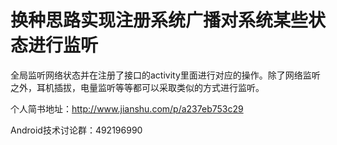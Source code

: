 # 换种思路实现注册系统广播对系统某些状态进行监听
全局监听网络状态并在注册了接口的activity里面进行对应的操作。除了网络监听之外，耳机插拔，电量监听等等都可以采取类似的方式进行监听。


个人简书地址：http://www.jianshu.com/p/a237eb753c29

Android技术讨论群：492196990
